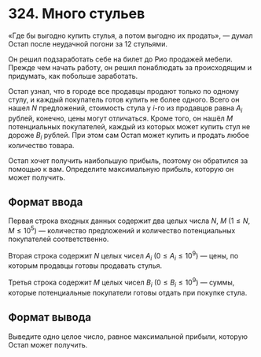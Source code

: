 # 324. Много стульев

«Где бы выгодно купить стулья, а потом выгодно их продать», — думал Остап после неудачной погони за 12 стульями.

Он решил подзаработать себе на билет до Рио продажей мебели. Прежде чем начать работу, он решил понаблюдать за происходящим и придумать, как побольше заработать.

Остап узнал, что в городе все продавцы продают только по одному стулу, и каждый покупатель готов купить не более одного. Всего он нашел $N$ предложений, стоимость стула у $i$-го из продавцов равна $A_i$ рублей, конечно, цены могут отличаться. Кроме того, он нашёл $M$ потенциальных покупателей, каждый из которых может купить стул не дороже $B_i$ рублей. При этом сам Остап может купить и продать любое количество товара.

Остап хочет получить наибольшую прибыль, поэтому он обратился за помощью к вам. Определите максимальную прибыль, которую он может получить.

## Формат ввода

Первая строка входных данных содержит два целых числа $N$, $M$ $(1 \le N, M \le 10^5)$ — количество предложений и количество потенциальных покупателей соответственно.

Вторая строка содержит $N$ целых чисел $A_i$ $(0 \le A_i \le 10^9)$ — цены, по которым продавцы готовы продавать стулья.

Третья строка содержит $M$ целых чисел $B_i$ $(0 \le B_i \le 10^9)$ — суммы, которые потенциальные покупатели готовы отдать при покупке стула.

## Формат вывода

Выведите одно целое число, равное максимальной прибыли, которую Остап может получить.
